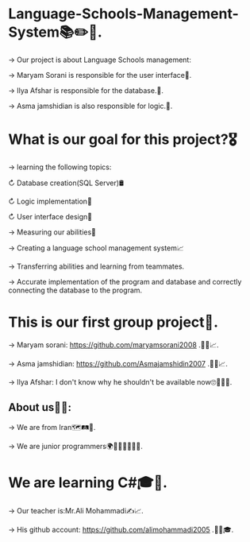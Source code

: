 # Language-Schools-Management-System📚✏️📑.

→ Our project is about Language Schools management:

→ Maryam Sorani is responsible for the user interface🤳.

→ Ilya Afshar is responsible for the database.💾.

→  Asma jamshidian is also responsible for logic.🧠.


# What is our goal for this project?🎖️

→ learning the following topics:

↻ Database creation(SQL Server)🛢️

↻ Logic implementation🧠

↻ User interface design🤳

→ Measuring our abilities💪

→ Creating a language school management system📈

→ Transferring abilities and learning from teammates.

→ Accurate implementation of the program and database and correctly connecting the database to the program.


# This is our first group project💎.

→ Maryam sorani: https://github.com/maryamsorani2008 .👩‍💻📈.

→ Asma jamshidian: https://github.com/Asmajamshidin2007 .👩‍💻📈.

→ Ilya Afshar: I don't know why he shouldn't be available now🙄🧑‍💻😂.
 
 



## About us👥🤔:

→ We are from Iran🗺️🛤️🧭.

→ We are junior programmers🌍🤵‍♀️🤵‍♂️🤵‍♀️.



 # We are learning C#🎓📒.

→ Our teacher is:Mr.Ali Mohammadi✍️📈.

→ His github account: https://github.com/alimohammadi2005 .🧑‍💻🎓.

 

